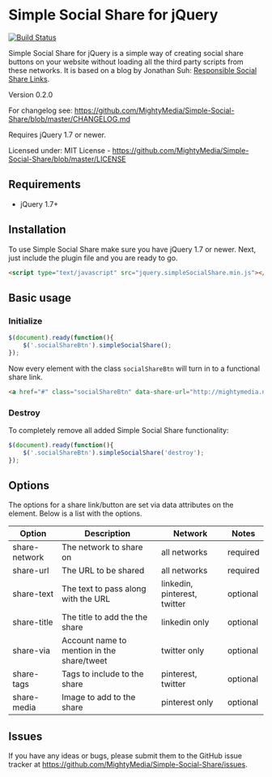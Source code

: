 # Simple Social Share for jQuery

[![Build Status](https://travis-ci.org/MightyMedia/Simple-Social-Share.svg?branch=develop)](https://travis-ci.org/MightyMedia/Simple-Social-Share)

Simple Social Share for jQuery is a simple way of creating social share buttons on your website without loading all the third party scripts from these networks. It is based on a blog by Jonathan Suh: [Responsible Social Share Links](https://jonsuh.com/blog/social-share-links/).

Version 0.2.0

For changelog see: https://github.com/MightyMedia/Simple-Social-Share/blob/master/CHANGELOG.md

Requires jQuery 1.7 or newer.

Licensed under:
MIT License - https://github.com/MightyMedia/Simple-Social-Share/blob/master/LICENSE

## Requirements

* jQuery 1.7+

## Installation
To use Simple Social Share make sure you have jQuery 1.7 or newer. Next, just include the plugin file and you are ready to go.

```html
<script type="text/javascript" src="jquery.simpleSocialShare.min.js"></script>
```

## Basic usage

### Initialize

```javascript
$(document).ready(function(){
    $('.socialShareBtn').simpleSocialShare();
});
```

Now every element with the class `socialShareBtn` will turn in to a functional share link.

```html
<a href="#" class="socialShareBtn" data-share-url="http://mightymedia.nl" data-share-network="twitter" data-share-text="Share this awesome link on Twitter">Share on Twitter</a>
```

### Destroy

To completely remove all added Simple Social Share functionality:

```javascript
$(document).ready(function(){
    $('.socialShareBtn').simpleSocialShare('destroy');
});
```

## Options

The options for a share link/button are set via data attributes on the element. Below is a list with the options.


| Option        | Description                                | Network                      | Notes    |
| ------------- | ------------------------------------------ | ---------------------------- | -------- |
| share-network | The network to share on                    | all networks                 | required |
| share-url     | The URL to be shared                       | all networks                 | required |
| share-text    | The text to pass along with the URL        | linkedin, pinterest, twitter | optional |
| share-title   | The title to add the the share             | linkedin only                | optional |
| share-via     | Account name to mention in the share/tweet | twitter only                 | optional |
| share-tags    | Tags to include to the share               | pinterest, twitter           | optional |
| share-media   | Image to add to the share                  | pinterest only               | optional |


## Issues

If you have any ideas or bugs, please submit them to the GitHub issue tracker at https://github.com/MightyMedia/Simple-Social-Share/issues.
